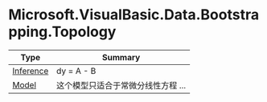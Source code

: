 ﻿
# Microsoft.VisualBasic.Data.Bootstrapping.Topology

|Type|Summary|
|----|-------|
|[Inference](./Inference.md)|dy = A - B|
|[Model](./Model.md)|这个模型只适合于常微分线性方程 ...|

